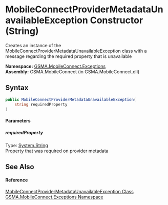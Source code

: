 MobileConnectProviderMetadataUnavailableException Constructor (String)
======================================================================
Creates an instance of the MobileConnectProviderMetadataUnavailableException class with a message regarding the required property that is unavailable

**Namespace:** [GSMA.MobileConnect.Exceptions][1]  
**Assembly:** GSMA.MobileConnect (in GSMA.MobileConnect.dll)

Syntax
------

```csharp
public MobileConnectProviderMetadataUnavailableException(
	string requiredProperty
)
```

#### Parameters

##### *requiredProperty*
Type: [System.String][2]  
Property that was required on provider metadata


See Also
--------

#### Reference
[MobileConnectProviderMetadataUnavailableException Class][3]  
[GSMA.MobileConnect.Exceptions Namespace][1]  

[1]: ../README.md
[2]: http://msdn.microsoft.com/en-us/library/s1wwdcbf
[3]: README.md
[4]: ../../_icons/Help.png
